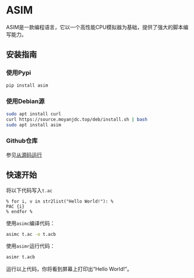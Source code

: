 # ASIM

ASIM是一款编程语言，它以一个高性能CPU模拟器为基础，提供了强大的脚本编写能力。

## 安装指南

### 使用Pypi

```bash
pip install asim
```

### 使用Debian源

```bash
sudo apt install curl
curl https://source.moyanjdc.top/deb/install.sh | bash
sudo apt install asim
```

### Github仓库

参见[从源码运行](dev/)

## 快速开始
将以下代码写入`t.ac`

```
% for i, v in str2list("Hello World!"): %
PAC {i}
% endfor %
```
使用`asimc`编译代码：

```bash
asimc t.ac -o t.acb
```
使用`asimr`运行代码：

```bash
asimr t.acb
```

运行以上代码，你将看到屏幕上打印出“Hello World!”。
